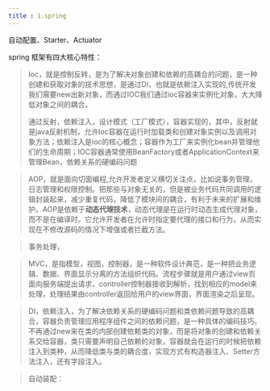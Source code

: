 ```yaml
---
title : 1.spring
---
```


自动配置、Starter、Actuator

spring 框架有四大核心特性：

>Ioc，就是控制反转，是为了解决对象创建和依赖的高耦合的问题，是一种创建和获取对象的技术思想，是通过DI，也就是依赖注入实现的,传统开发我们需要new出新对象，而通过IOC我们通过ioc容器来实例化对象，大大降低对象之间的耦合。
>
>通过反射，依赖注入，设计模式（工厂模式），容器实现的，其中，反射就是java反射机制，允许Ioc容器在运行时加载类和创建对象实例以及调用对象方法；依赖注入是ioc的核心概念；容器作为工厂来实例化bean并管理他们的生命周期；IOC容器通常使用BeanFactory或者ApplicationContext来管理Bean，依赖关系的硬编码问题

>AOP，就是面向切面编程,允许开发者定义横切关注点，比如说事务管理，日志管理和权限控制。把那些与对象无关的，但是被业务代码共同调用的逻辑封装起来，减少重复代码，降低了模块间的耦合，有利于未来的扩展和维护。AOP是依赖于**动态代理技术**，动态代理是在运行时动态生成代理对象，而不是在编译时。它允许开发者在允许时指定要代理的接口和行为，从而实现在不修改源码的情况下增强或者拦截方法。

>事务处理，

>MVC，是指模型，视图，控制器，是一种软件设计典范，是一种把业务逻辑、数据、界面显示分离的方法组织代码。流程步骤就是用户通过view页面向服务端提出请求，controller控制器接收到解析，找到相应的model来处理，处理结果由controller返回给用户的view界面，界面渲染之后呈现。

>DI，依赖注入，为了解决依赖关系的硬编码问题和类依赖问题导致的高耦合，容器负责管理应用程序组件之间的依赖问题，是一种具体的编码技巧。不再通过new来在类的内部创建依赖类的对象，而是将对象的创建和依赖关系交给容器，类只需要声明自己依赖的对象，容器就会在运行的时候把依赖注入到类种，从而降低类与类的耦合度，实现方式有构造器注入、Setter方法注入，还有字段注入。

>自动装配：

